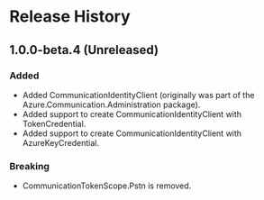 # Release History

## 1.0.0-beta.4 (Unreleased)

### Added
- Added CommunicationIdentityClient (originally was part of the Azure.Communication.Administration package).
- Added support to create CommunicationIdentityClient with TokenCredential.
- Added support to create CommunicationIdentityClient with AzureKeyCredential.

### Breaking
- CommunicationTokenScope.Pstn is removed.

<!-- LINKS -->
[read_me]: https://github.com/Azure/azure-sdk-for-net/blob/master/sdk/communication/Azure.Communication.Identity/README.md
[documentation]: https://docs.microsoft.com/azure/communication-services/quickstarts/access-tokens?pivots=programming-language-csharp
